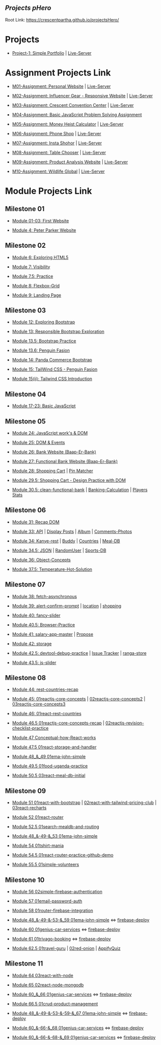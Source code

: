 ## ***Projects pHero***

Root Link: https://crescentpartha.github.io/projectsHero/

# Projects

* [Project-1: Simple Portfolio](https://github.com/crescentpartha/projectsHero/tree/main/project1 "Client-Side Code") | [Live-Server](https://crescentpartha.github.io/projectsHero/project1/intel.html "Website")

# Assignment Projects Link

* [M01-Assignment: Personal Website](https://github.com/crescentpartha/projectsHero/tree/main/milestone-module/assignments/ass01 "M05: Client-Side Code") | [Live-Server](https://crescentpartha.github.io/projectsHero/milestone-module/assignments/ass01/index.html "Website")

* [M02-Assignment: Influencer Gear - Responsive Website](https://github.com/crescentpartha/projectsHero/tree/main/milestone-module/assignments/ass02 "M11: Client-Side Code") | [Live-Server](https://crescentpartha.github.io/projectsHero/milestone-module/assignments/ass02/index.html "Website")

* [M03-Assignment: Crescent Convention Center](https://github.com/Porgramming-Hero-web-course/convention-center-crescentpartha "M16: Client-Side Code") | [Live-Server](https://happy-mclean-606233.netlify.app/ "Website")

* [M04-Assignment: Basic JavaScript Problem Solving Assignment](https://crescentpartha.github.io/projectsHero/milestone-module/milestone04/module23-assignment/01assignment.js "M23: Solutions")

* [M05-Assignment: Money Heist Calculator](https://github.com/Porgramming-Hero-web-course/money-master-crescentpartha "M30: Client-Side Code") | [Live-Server](https://money-heist-calculator.netlify.app/ "Website")

* [M06-Assignment: Phone Shop](https://github.com/programming-hero-web-course2/phone-hunter-crescentpartha "M37: Client-Side Code") | [Live-Server](https://phonesshops.netlify.app/ "Website")

* [M07-Assignment: Insta Shohor](https://github.com/Programming-Hero-Web-Course4/insta-shohor-crescentpartha "M43: Client-Side Code") | [Live-Server](https://insta-shohor-crescentpartha.netlify.app/ "Website")

* [M08-Assignment: Table Chooser](https://github.com/Programming-Hero-Web-Course4/lucky-one-crescentpartha "M50: Client-Side Code") | [Live-Server](https://50-1table-chooser.netlify.app/ "Website")

* [M09-Assignment: Product Analysis Website](https://github.com/programming-hero-web-course-4/product-analysis-website-crescentpartha "M55: Client-Side Code") | [Live-Server](https://product-analysis-website-crescentpartha.netlify.app/ "Website")

* [M10-Assignment: Wildlife Global](https://github.com/programming-hero-web-course-4/independent-service-provider-crescentpartha "M63: Client-Side Code") | [Live-Server](https://independent-service-prov-593c7.web.app/ "Website")

# Module Projects Link

## Milestone 01
* [Module 01-03: First Website](https://crescentpartha.github.io/projectsHero/milestone-module/milestone01/module01-03/intel.html)

* [Module 4: Peter Parker Website](https://crescentpartha.github.io/projectsHero/milestone-module/milestone01/module04/intel.html)

## Milestone 02
* [Module 6: Exploring HTML5](https://crescentpartha.github.io/projectsHero/milestone-module/milestone02/module6-html5/index.html)

* [Module 7: Visibility](https://crescentpartha.github.io/projectsHero/milestone-module/milestone02/module7-icon-animation/visibility.html)

* [Module 7.5: Practice](https://crescentpartha.github.io/projectsHero/milestone-module/milestone02/module7.5/index.html)

* [Module 8: Flexbox-Grid](https://crescentpartha.github.io/projectsHero/milestone-module/milestone02/module8-responsive-css-layout/flexuse.html)

* [Module 9: Landing Page](https://crescentpartha.github.io/projectsHero/milestone-module/milestone02/module9-html-css-landing-page/index.html)

## Milestone 03
* [Module 12: Exploring Bootstrap](https://crescentpartha.github.io/projectsHero/milestone-module/milestone03/module12-bootstrap/index.html)

* [Module 13: Responsible Bootstrap Exploration](https://crescentpartha.github.io/projectsHero/milestone-module/milestone03/module13-responsible-bootstrap/index.html)

* [Module 13.5: Bootstrap Practice](https://crescentpartha.github.io/projectsHero/milestone-module/milestone03/module13.5-bootstrap-practice/index.html)

* [Module 13.6: Penguin Fasion](https://crescentpartha.github.io/projectsHero/milestone-module/milestone03/module13.6-bootstrap-practice/index.html)

* [Module 14: Panda Commerce Bootstrap](https://crescentpartha.github.io/projectsHero/milestone-module/milestone03/module14-panda-commerce-bootstrap/index.html)

* [Module 15: TailWind CSS - Penguin Fasion](https://crescentpartha.github.io/projectsHero/milestone-module/milestone03/module15-tailwind-css/index2.html)

* [Module 15(ii): Tailwind CSS Introduction](https://crescentpartha.github.io/projectsHero/milestone-module/milestone03/module15-tailwind-css/index.html)

## Milestone 04
* [Module 17-23: Basic JavaScript](https://github.com/crescentpartha/projectsHero/tree/main/milestone-module/milestone04 "Hello JavaScript")

## Milestone 05
* [Module 24: JavaScript work's & DOM](https://crescentpartha.github.io/projectsHero/milestone-module/milestone05/module24-js-works-&-DOM/02js-DOM/03dom.html)

* [Module 25: DOM & Events](https://crescentpartha.github.io/projectsHero/milestone-module/milestone05/module25-DOM-events/01event.html)

* [Module 26: Bank Website (Baap-Er-Bank)](https://crescentpartha.github.io/projectsHero/milestone-module/milestone05/module26-bank-website/01index.html)

* [Module 27: Functional Bank Website (Baap-Er-Bank)](https://crescentpartha.github.io/projectsHero/milestone-module/milestone05/module27-functional-bank/01index.html)


* [Module 28: Shopping Cart](https://crescentpartha.github.io/projectsHero/milestone-module/milestone05/module28-shopping-cart/index.html) | [Pin Matcher](https://crescentpartha.github.io/projectsHero/milestone-module/milestone05/module28-pin-matcher/index.html)

* [Module 29.5: Shopping Cart - Design Practice with DOM](https://crescentpartha.github.io/projectsHero/milestone-module/milestone05/module29.5-practice-and-revision/shopping-cart-design/index.html)

* [Module 30.5: clean-functional-bank](https://crescentpartha.github.io/projectsHero/milestone-module/milestone05/module30.5-clean-functional-bank/01index.html) | [Banking-Calculation](https://crescentpartha.github.io/projectsHero/milestone-module/milestone05/module30.5-clean-functional-bank/02banking.html) | [Players Stats](https://crescentpartha.github.io/projectsHero/milestone-module/milestone05/module30.5-integrate-js-bonus/01players.html)

## Milestone 06

* [Module 31: Recap DOM](https://crescentpartha.github.io/projectsHero/milestone-module/milestone06/module31-ES6-Intro/02recap-dom.html "Friend & CSS Style added by JS")

* [Module 33: API](https://crescentpartha.github.io/projectsHero/milestone-module/milestone06/module33-API-Intro/01index.html "Using JSON placeholder - GET data & display data on UI") | [Display Posts](https://crescentpartha.github.io/projectsHero/milestone-module/milestone06/module33-API-Intro/02posts.html "Using JSON placeholder - Load posts and display on the website with CSS") | [Album](https://crescentpartha.github.io/projectsHero/milestone-module/milestone06/module33-API-Intro/03album.html "fetch and display albums by jsonPlaceholder") | [Comments-Photos](https://crescentpartha.github.io/projectsHero/milestone-module/milestone06/module33-API-Intro/04comments-photos-H.W.html "Fetch Comments and Photos by jsonplaceholder and Display it")

* [Module 34: Kanye-rest](https://crescentpartha.github.io/projectsHero/milestone-module/milestone06/module34-API-examples/01kanye-rest.html "Basic API concept recap with Kanye West and display-Quotes | Kanye-Quotes") | [Buddy](https://crescentpartha.github.io/projectsHero/milestone-module/milestone06/module34-API-examples/02buddy.html "Display Name & Email | Handle and display Nested API data") | [Countries](https://crescentpartha.github.io/projectsHero/milestone-module/milestone06/module34-API-examples/03countries.html "Display countries name & capital") | [Meal-DB](https://crescentpartha.github.io/projectsHero/milestone-module/milestone06/module34-API-examples/04meal-db.html "Explore meal db api and create dynamic url to load meals | Remove previous result and async await")

* [Module 34.5: JSON](https://crescentpartha.github.io/projectsHero/milestone-module/milestone06/module34.5-recap-and-more-API/01json.html "Load data & display details") | [RandomUser](https://crescentpartha.github.io/projectsHero/milestone-module/milestone06/module34.5-recap-and-more-API/02randomuser.html "Load data from reandomuser.me then show picture of user and after that show all properties of location like street, city, coordinates, timezone etc.") | [Sports-DB](https://crescentpartha.github.io/projectsHero/milestone-module/milestone06/module34.5-recap-and-more-API/03sports-db.html "Load Sports Data & Display Properties")

* [Module 36: Object-Concepts](https://crescentpartha.github.io/projectsHero/milestone-module/milestone06/module36-JS-object-concepts/08index.html "Understand this keyword in JavaScript")

* [Module 37.5: Temperature-Hot-Solution](https://crescentpartha.github.io/projectsHero/milestone-module/milestone06/module37.5-API-and-JS-recap/01temperature-hot-solution/index.html "Get API key and load temperature data by city name | Display area-wise Temperature")

## Milestone 07

* [Module 38: fetch-asynchronous](https://crescentpartha.github.io/projectsHero/milestone-module/milestone07/module38-JS-and-browser-works/05fetch-asynchronous/01index.html "Recognize fetch as an Asynchronous activity")

* [Module 39: alert-confirm-prompt](https://crescentpartha.github.io/projectsHero/milestone-module/milestone07/module39-browser-api-&-methods/02alert-confirm-prompt/02alert.html "Browser alert, confirm, prompt with examples") | [location](https://crescentpartha.github.io/projectsHero/milestone-module/milestone07/module39-browser-api-&-methods/03location/03location.html#render "Location, URL parts, query string, href, hash, assign, reload") | [shopping](https://crescentpartha.github.io/projectsHero/milestone-module/milestone07/module39-browser-api-&-methods/07shopping/07shopping.html "retrieve local storage value and display them")

* [Module 40: fancy-slider](https://crescentpartha.github.io/projectsHero/milestone-module/milestone07/module40-debug-and-dev-tool/04fancy-slider/index.html "Search Image for create slider")

* [Module 40.5: Browser-Practice](https://crescentpartha.github.io/projectsHero/milestone-module/milestone07/module40.5-browser-api-practice/01browser-practice.html "Display products on the websites. If they exists on the local storage. Display from there.")

* [Module 41: salary-app-master](https://crescentpartha.github.io/projectsHero/milestone-module/milestone07/module41-more-JS-and-debug/01salary-app-master/index.html) | [Propose](https://crescentpartha.github.io/projectsHero/milestone-module/milestone07/module41-more-JS-and-debug/01salary-app-master/propose.html)

* [Module 42: storage](https://crescentpartha.github.io/projectsHero/milestone-module/milestone07/module42-JS-concepts-for-React/07storage.html "Explore localStorage and sessionStorage with JSON")

* [Module 42.5: devtool-debug-practice](https://crescentpartha.github.io/projectsHero/milestone-module/milestone07/module42.5-devtool-debug-practice/02task-01/01email-validation.html "Task-01: Email Validation By Regular Expressions") | [Issue Tracker](https://crescentpartha.github.io/projectsHero/milestone-module/milestone07/module42.5-devtool-debug-practice/03task-02-issue-tracker/index.html "Task-02: Issue Tracker") | [ranga-store](https://crescentpartha.github.io/projectsHero/milestone-module/milestone07/module42.5-devtool-debug-practice/04extra-hw-ranga-store/index.html "Extra-HW: Ranga-Store")

* [Module 43.5: js-slider](https://crescentpartha.github.io/projectsHero/milestone-module/milestone07/module43.5-browser-debug-bonus-module/01js-slider/01slider.html "Simple JS Slider")

## Milestone 08

* [Module 44: rest-countries-recap](https://crescentpartha.github.io/projectsHero/milestone-module/milestone08/module44-modern-front-end-core-concepts/02rest-countries-recap/index.html "create-react-app | Rest Countries Recap in React | Modern Front-End Core Concepts")

* [Module 45: 01reactjs-core-concepts](https://45-1reactjs-core-concepts.netlify.app/ "React-App | Live-Server _-_ create-react-app | 6 core concepts | Dynamic content - Dynamic Style (3 ways) | JSX - Component - props") | [02reactjs-core-concepts2](https://45-2reactjs-core-concepts2.netlify.app/ "React-App | Live-Server _-_ create-react-app | Concept Recap, JSX, components, props, display array of objects") | [03reactjs-core-concepts3](https://45-3reactjs-core-concepts3.netlify.app/ "React-App | Live-Server _-_ create-react-app | 6 Core Concepts in React | JSX - Component - props - Display array of objects (map) - State - API Call | 5 tasks for data load")
  
* [Module 46: 01react-rest-countries](https://46-1react-rest-countries.netlify.app/ "React-App | Live-Server _-_ Folder Structure | How to build & host react app | How to use Bootstrap | React Hook | Child Component & data pass via props | Set unique key | pass whole data in a component rather than passing many data | Host in Netlify (3 ways)")

* [Module 46.5 01reactjs-core-concepts-recap](https://46-5-1reactjs-core-concepts-recap.netlify.app/ "React-App | Live-Server _-_ Recap React JS Core Concepts by practicing") | [02reactjs-revision-checklist-practice](https://46-5-2reactjs-revision-checklist-practice.netlify.app/ "React-App | Live-Server _-_ Checkout reactjs-revision-checklist.md file for checklist")

* [Module 47 Conceptual-how-React-works](https://47-1-1how-react-works.netlify.app/ "React-App | Live-Server _-_ How React works | JSX - Create React App - Components - Lifecycle of Components - Props - State - Binding - asynchronous - console state - What is React - React Popularity - Library vs Framework - Render - Rerendering - Virtual DOM - Diff Algorithm - Fiber Architecture")

* [Module 47.5 01react-storage-and-handler](https://47-5-1react-storage-and-handlers.netlify.app/ "React-App | Live-Server _-_ ES6 Modules (Simple import, export) - import default - export default - relative path - create and load fake data - json generator - mockAPI online - event handler call with parameters - local storage - store single data - store multiple data as an object in local storage - remove data - delete shopping cart - Array.reduce() method → 👍(Modules and data storage integration)")

* [Module 48_&_49 01ema-john-simple](https://48-1ema-john-simple.netlify.app/ "React-App | Live-Server _-_ Use figma file - API Data Create & Load - Create Nav - Display Data - Set EventHandler, Pass EventHandler to Child / EventHandler Call from Child Component - Cart state setup, update cart and count total on click - Install external packages, react-fontAwesome, display icon - Deploy in Netlify | Responsive - Set Not Found (404) & Main URL ('/') route - Header component contains different links - Add link & button type Event Handlers - create dynamic route and static route - useNavigate() - fetch API data & display data")

* [Module 49.5 01food-uganda-practice](https://49-01food-uganda-practice.netlify.app/ "React-App | Live-Server _-_ Simple React Revision - Food-Uganda-Practice - API data load, Display Data, set EventHandler with Parameter, Cart state setup, update cart, React-fontawesome, display icon, add product to cart(only last one) - Deploy in Netlify")

* [Module 50.5 03react-meal-db-initial](https://50-5-3react-meal-db-initial.netlify.app/ "React-App | Live-Server _-_ Use localStorage as a database - Show total order items - How to put, retrieve, update, and delete data from localStorage")

## Milestone 09

* [Module 51 01react-with-bootstrap](https://51-1react-with-bootstrap.netlify.app/ "React-App | Live-Server _-_ How to use Bootstrap CDN in React - Install React-Bootstrap in my react application") | [02react-with-tailwind-pricing-club](https://51-2react-with-tailwind-pricing-club.netlify.app/ "React-App | Live-Server _-_ How to use Tailwind CSS with Create React App (Framework) - Installation - making Cards - Responsive Design - HeroIcons") | [03react-recharts](https://51-3react-recharts.netlify.app/ "React-App | Live-Server _-_ Use recharts to draw any type of chart using React - Recharts Installation - making LineCharts")

* [Module 52 01react-router](https://52-1react-router.netlify.app/ "React-App | Live-Server _-_ Install React Router, Project Setup - StrictMode, follow 6 steps to use ReactRouter - Load Users, display users, dynamic link, use Navigate - Set Header, Nav, Create Link, display active route, Custom Active Link - Not Found Page, Link (Static Route, Dynamic Route, Nested Route), Configuring Routes, Reading URL Parameters - React route parameter and load data based on dynamic route - Nested route with useEffect dependency Injection | use RestCountriesAPI, JSONPlaceholder/users, JSONPlaceholder/posts | Optional Chaining")

* [Module 52.5 01search-mealdb-and-routing](https://52-5-1search-mealdb-and-routing.netlify.app/ "React-App | Live-Server _-_ Use CSS framework called Tailwind-CSS - Search functionality implemented - Responsive - Set Not Found (404) & Main URL ('/') route - Header component contains different links - Add link & button type Event Handlers - create dynamic route and static route - useNavigate() - fetch API data & display data from mealDB API")

* [Module 48_&-49-&_53 01ema-john-simple](https://48-1ema-john-simple.netlify.app/ "React-App | Live-Server _-_ Use figma file - API Data Create & Load - Create Nav - Display Data - Set EventHandler, Pass EventHandler to Child / EventHandler Call from Child Component - Cart state setup, update cart and count total on click - Install external packages, react-fontAwesome, display icon - Deploy in Netlify | Responsive - Set Not Found (404) & Main URL ('/') route - Header component contains different links - Add link & button type Event Handlers - create dynamic route and static route - useNavigate() - fetch API data & display data")

* [Module 54 01tshirt-mania](https://54-1tshirt-mania.netlify.app/ "React-App | Live-Server _-_ React Router Setup - 4 types of Conditional Rendering - Fragments - Props Drilling - Setup Context API (6 steps) - useContext Hook - Custom Active Link - Custom Hook - React Developer Tool - Event Handler, rest operator, Destructuring, dynamic block - Deploy and Fix router reload issue or Fix Page Not Found Error on Netlify")

* [Module 54.5 01react-router-practice-github-demo](https://54-1react-router-practice-cp-githubdemo.netlify.app/home/repositories "React-App | Live-Server _-_ React Router, Static Nested Routing, fontAwesomeIcons, HeroIcons, Custom Active Link, Destructuring, Github API data load (30 users limitation), Deploy in Netlify")

* [Module 55.5 01simple-volunteers](https://55-5-1simple-volunteers-crescentpartha.netlify.app/ "React-App | Live-Server _-_ useState, useEffect, Custom Hook, Search Implementation")

## Milestone 10

* [Module 56 02simple-firebase-authentication](https://56-2simple-firebase-authentication-crescentpartha.netlify.app/ "React-App | Live-Server _-_ Simple Firebase Authentication - Implement Google & Github sign in methods - display user information")

* [Module 57 01email-password-auth](https://57-01email-password-auth-crescentpartha.netlify.app/ "React-App | Live-Server _-_ Implementation Email/Password Authentication as a sign-in methods - Register users - Sign-In users - got the value of name, email, password - Used JS Regex for password validation - Used onClick, onChange, onBlur input-event and some Event Handlers")

* [Module 58 01router-firebase-integration](https://58-1router-firebase-integration-crescentpartha.netlify.app/ "React-App | Live-Server _-_ Router & Firebase integration - Project Setup - Implementation of Google Authentication - Register users - Google Sign-In users - Login users - display logged-in user name in header section - Custom Hook & Event Handlers - Conditional Rendering - Optional Chaining - react-firebase-hooks library to manage user authentication and much more - Replace useFirebase custom hook by react-firebase-hooks library - Create Protected Route or Private Route or RequireAuth - Implement Auth Redirect - Create some Route only shows for Logged in User")

* [Module 48_&-49-&-53-&_59 01ema-john-simple](https://48-1ema-john-simple.netlify.app/ "React-App | Live-Server _-_ Use figma file - API Data Create & Load - Create Nav - Display Data - Set EventHandler, Pass EventHandler to Child / EventHandler Call from Child Component - Cart state setup, update cart and count total on click - Install external packages, react-fontAwesome, display icon - Deploy in Netlify | Responsive - Set Not Found (404) & Main URL ('/') route - Header component contains different links - Add link & button type Event Handlers - create dynamic route and static route - useNavigate() - fetch API data & display data - Deploy in Netlify") ⇔ [firebase-deploy](https://ema-john-simple-447ad.web.app/ "React-App | Live-Server _-_ Firebase initialization - Email/Password Authentication - Create Login & SignUp & Shipment component and setup route - Attach form field handler and form submit handler - install react-firebase-hooks and implement useCreateUserWithEmailAndPassword & useSignInWithEmailAndPassword - Implement Redirect to the expected page - Create RequireAuth and Navigate from location  - Wrap protected component by using RequireAuth component - Setup Firebase Hosting - Deploy in Firebase")

* [Module 60 01genius-car-services](https://60-1genius-car-services-cp.netlify.app/ "React-App | Live-Server _-_ Create React App - React Router - Firebase - Responsive using (CSS Media Query, Bootstrap, and React-Bootstrap) - Create Image Slider using React Bootstrap - Use Card & Navbar from React Bootstrap - Dynamically year setup in footer section - Explore Image Resources & Image hosting - Setup _redirects & NotFound pages - Deploy in Netlify") ⇔ [firebase-deploy](https://genius-car-services-a8da0.web.app/ "React-App | Live-Server _-_ Firebase initialization - Email/Password Authentication - Create Login & SignUp component and setup route - Attach form field handler and form submit handler - install react-firebase-hooks and implement useCreateUserWithEmailAndPassword & useSignInWithEmailAndPassword - Implement Redirect to the expected page - Create RequireAuth and Navigate from location  - Wrap protected component by using RequireAuth component - Setup Firebase Hosting - Deploy and Hosting in Firebase")

* [Module 61 01trivago-booking](https://61-1trivago-booking-crescentpartha.netlify.app/ "React-App | Live-Server _-_ Create React App - Firebase Initialization - React-Router install & setup - React-Bootstrap install and Bootstrap CDN added - _redirects file added - Create own JSON data - Responsive Header component with sticky top - FontAwesomeIcons install & brands icons added - Create Custom Hooks - Banners Carousel added - Implement Accordion from React-Bootstrap - Setup Dynamic Route and Access route params - 404 added - useRef() hook use to access input value - Get form data in 3 different ways - Environment Variable for Firebase Configuration - Key_Shortcut - Protected Route or RequireAuth (CarDetail, SingleBedDetail, DoubleBedDetail and About components are protected) - Deploy in Netlify") ⇔ [firebase-deploy](https://trivago-booking.web.app/ "React-App | Live-Server _-_ Deploy and Hosting in Firebase")

* [Module 62.5 01travel-guru](https://62-5-1-travel-guru-crescentpartha.netlify.app/ "React-App | Live-Server _-_ Create React App - Setup (React Router, File-Structure, _redirects, documentation, title & favicon, FontAwesomeIcons, React-Bootstrap, Add Bootstrap CDN) - Create JSON data - added images folder with resize & optimize images - Responsive Navber & Dynamic Footer - Conditional Rendering in Hearder - Opacity control for background image - Swiperjs Slider added - Dynamic Size free images added - react-router-hash-link setup - Deploy in Netlify") | [02red-onion](https://62-5-1-red-onion-crescentpartha.netlify.app/ "React-App | Live-Server _-_ Create React App - Setup (React Router, File-Structure, _redirects, documentation, title & favicon, FontAwesomeIcons, React-Bootstrap, Add Bootstrap CDN) - JSON data, Nested Route, Dynamic Footer added - Deploy in Netlify") | [AppifyQuiz](https://appifyquiz-crescentpartha.netlify.app/ "React-App | Live-Server _-_ Deploy in Firebase")

## Milestone 11

* [Module 64 03react-with-node](https://64-3react-with-node-crescentpartha.netlify.app/ "React-App | Live-Server _-_ Getting Started with Node, Express and API - Deploy in Netlify")

* [Module 65 02react-node-mongodb](https://65-2react-node-mongodb-crescentpartha.netlify.app/ "React-App | Live-Server _-_ CRUD Operations - MERN Stack - MongoDB, Database Integration, CRUD - Deploy in Netlify")

* [Module 60_&_66 01genius-car-services](https://60-1genius-car-services-cp.netlify.app/ "React-App | Live-Server _-_ Deploy in Netlify (Old-Version)") ⇔ [firebase-deploy](https://genius-car-services-a8da0.web.app/ "React-App | Live-Server _-_ Genius Car Node Mongo CRUD Recap - Deploy and Hosting in Firebase (Updated-Version)")

* [Module 66.5 01crud-product-management](https://66-5-1crud-product-management-cp.netlify.app/ "React-App | Live-Server _-_ CRUD Operations - MERN Stack - react-hook-form - Deploy in Netlify")

* [Module 48_&-49-&-53-&-59-&_67 01ema-john-simple](https://48-1ema-john-simple.netlify.app/ "React-App | Live-Server _-_ Deploy in Netlify (Old-Version)") ⇔ [firebase-deploy](https://ema-john-simple-447ad.web.app/ "React-App | Live-Server _-_ Pagination - Specific id-wise product data load form database - Use $in - Deploy in Firebase (Updated-Version)")

* [Module 60_&-66-&_68 01genius-car-services](https://60-1genius-car-services-cp.netlify.app/ "React-App | Live-Server _-_ Deploy in Netlify (Old-Version)") ⇔ [firebase-deploy](https://genius-car-services-a8da0.web.app/ "React-App | Live-Server _-_ Genius Car Node Mongo CRUD Recap - Secure API using JWT - Fix the Error: changing an uncontrolled input to be controlled - required, readOnly, autoComplete - Filter orders info by email address - Create and Verify JWT Token - HTTP Status Codes - Deploy and Hosting in Firebase (Updated-Version)")

* [Module 60_&-66-&-68-&_69 01genius-car-services](https://60-1genius-car-services-cp.netlify.app/ "React-App | Live-Server _-_ Deploy in Netlify (Old-Version)") ⇔ [firebase-deploy](https://genius-car-services-a8da0.web.app/ "React-App | Live-Server _-_ Genius Car Node Mongo CRUD Recap - Secure API using JWT - Fix the Error: changing an uncontrolled input to be controlled - required, readOnly, autoComplete - Filter orders info by email address - Create and Verify JWT Token - HTTP Status Codes | Deploy to Heroku and Practice Problem - Deploy and Hosting in Firebase (Updated-Version)")



